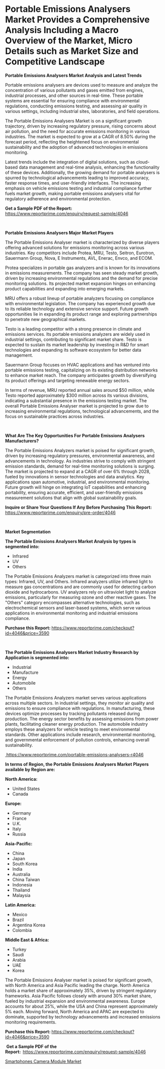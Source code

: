 <p><h1>Portable Emissions Analysers Market Provides a Comprehensive Analysis Including a Macro Overview of the Market, Micro Details such as Market Size and Competitive Landscape</h1></p><p><strong>Portable Emissions Analysers Market Analysis and Latest Trends</strong></p>
<p><p>Portable emissions analysers are devices used to measure and analyze the concentration of various pollutants and gases emitted from engines, industrial processes, and other sources in real-time. These portable systems are essential for ensuring compliance with environmental regulations, conducting emissions testing, and assessing air quality in various settings, including industrial sites, laboratories, and field operations.</p><p>The Portable Emissions Analysers Market is on a significant growth trajectory, driven by increasing regulatory pressure, rising concerns about air pollution, and the need for accurate emissions monitoring in various industries. The market is expected to grow at a CAGR of 8.50% during the forecast period, reflecting the heightened focus on environmental sustainability and the adoption of advanced technologies in emissions monitoring.</p><p>Latest trends include the integration of digital solutions, such as cloud-based data management and real-time analysis, enhancing the functionality of these devices. Additionally, the growing demand for portable analysers is spurred by technological advancements leading to improved accuracy, faster response times, and user-friendly interfaces. The increasing emphasis on vehicle emissions testing and industrial compliance further fuels market growth, making portable emissions analysers vital for regulatory adherence and environmental protection.</p></p>
<p><strong>Get a Sample PDF of the Report:&nbsp;</strong> <a href="https://www.reportprime.com/enquiry/request-sample/4046?utm_campaign=2637&utm_medium=2&utm_source=Github&utm_content=ia&utm_term=18032025&utm_id=portable-emissions-analysers">https://www.reportprime.com/enquiry/request-sample/4046</a></p>
<p>&nbsp;</p>
<p><strong>Portable Emissions Analysers Major Market Players</strong></p>
<p><p>The Portable Emissions Analyser market is characterized by diverse players offering advanced solutions for emissions monitoring across various industries. Key competitors include Protea, MRU, Testo, Seitron, Eurotron, Sauermann Group, Nova, E Instruments, AVL, Enerac, Envco, and ECOM.</p><p>Protea specializes in portable gas analyzers and is known for its innovations in emissions measurements. The company has seen steady market growth, driven by increasing environmental regulations and the demand for precise monitoring solutions. Its projected market expansion hinges on enhancing product capabilities and expanding into emerging markets.</p><p>MRU offers a robust lineup of portable analyzers focusing on compliance with environmental legislation. The company has experienced growth due to its reliable technology and extensive service support. Future growth opportunities lie in expanding its product range and exploring partnerships to penetrate new geographical markets.</p><p>Testo is a leading competitor with a strong presence in climate and emissions services. Its portable emissions analyzers are widely used in industrial settings, contributing to significant market share. Testo is expected to sustain its market leadership by investing in R&D for smart technologies and expanding its software ecosystem for better data management.</p><p>Sauermann Group focuses on HVAC applications and has ventured into portable emissions testing, capitalizing on its existing distribution networks to enhance market reach. The company anticipates growth by diversifying its product offerings and targeting renewable energy sectors.</p><p>In terms of revenue, MRU reported annual sales around $50 million, while Testo reported approximately $300 million across its various divisions, indicating a substantial presence in the emissions testing market. The overall Portable Emissions Analyser market is projected to grow due to increasing environmental regulations, technological advancements, and the focus on sustainable practices across industries.</p></p>
<p>&nbsp;</p>
<p><strong>What Are The Key Opportunities For Portable Emissions Analysers Manufacturers?</strong></p>
<p><p>The Portable Emissions Analyzers market is poised for significant growth, driven by increasing regulatory pressures, environmental awareness, and advancements in technology. As industries strive to comply with stringent emission standards, demand for real-time monitoring solutions is surging. The market is projected to expand at a CAGR of over 6% through 2028, fueled by innovations in sensor technologies and data analytics. Key applications span automotive, industrial, and environmental monitoring. Future growth will hinge on integrating IoT capabilities and enhancing portability, ensuring accurate, efficient, and user-friendly emissions measurement solutions that align with global sustainability goals.</p></p>
<p><strong>Inquire or Share Your Questions If Any Before Purchasing This Report:</strong> <a href="https://www.reportprime.com/enquiry/pre-order/4046?utm_campaign=2637&utm_medium=2&utm_source=Github&utm_content=ia&utm_term=18032025&utm_id=portable-emissions-analysers">https://www.reportprime.com/enquiry/pre-order/4046</a></p>
<p>&nbsp;</p>
<p><strong>Market Segmentation</strong></p>
<p><strong>The Portable Emissions Analysers Market Analysis by types is segmented into:</strong></p>
<p><ul><li>Infrared</li><li>UV</li><li>Others</li></ul></p>
<p><p>The Portable Emissions Analyzers market is categorized into three main types: Infrared, UV, and Others. Infrared analyzers utilize infrared light to measure gas concentrations and are commonly used for detecting carbon dioxide and hydrocarbons. UV analyzers rely on ultraviolet light to analyze emissions, particularly for measuring ozone and other reactive gases. The "Others" category encompasses alternative technologies, such as electrochemical sensors and laser-based systems, which serve various applications in environmental monitoring and industrial emissions compliance.</p></p>
<p><strong>Purchase this Report:&nbsp;</strong><a href="https://www.reportprime.com/checkout?id=4046&price=3590&utm_campaign=2637&utm_medium=2&utm_source=Github&utm_content=ia&utm_term=18032025&utm_id=portable-emissions-analysers">https://www.reportprime.com/checkout?id=4046&price=3590</a></p>
<p>&nbsp;</p>
<p><strong>The Portable Emissions Analysers Market Industry Research by Application is segmented into:</strong></p>
<p><ul><li>Industrial</li><li>Manufacture</li><li>Energy</li><li>Automobile</li><li>Others</li></ul></p>
<p><p>The Portable Emissions Analyzers market serves various applications across multiple sectors. In industrial settings, they monitor air quality and emissions to ensure compliance with regulations. In manufacturing, these devices optimize processes by tracking pollutants released during production. The energy sector benefits by assessing emissions from power plants, facilitating cleaner energy production. The automobile industry employs these analyzers for vehicle testing to meet environmental standards. Other applications include research, environmental monitoring, and governmental enforcement of pollution controls, enhancing overall sustainability.</p></p>
<p><a href="https://www.reportprime.com/portable-emissions-analysers-r4046?utm_campaign=2637&utm_medium=2&utm_source=Github&utm_content=ia&utm_term=18032025&utm_id=portable-emissions-analysers">&nbsp;https://www.reportprime.com/portable-emissions-analysers-r4046</a></p>
<p><strong>In terms of Region, the Portable Emissions Analysers Market Players available by Region are:</strong></p>
<p>
    <p> <strong> North America: </strong>
        <ul>
            <li>United States</li>
            <li>Canada</li>
        </ul>
        </p> 
    <p> <strong> Europe: </strong>
        <ul>
            <li>Germany</li>
            <li>France</li>
            <li>U.K.</li>
            <li>Italy</li>
            <li>Russia</li>
        </ul>
        </p> 
    <p> <strong> Asia-Pacific: </strong>
        <ul>
            <li>China</li>
            <li>Japan</li>
            <li>South Korea</li>
            <li>India</li>
            <li>Australia</li>
            <li>China Taiwan</li>
            <li>Indonesia</li>
            <li>Thailand</li>
            <li>Malaysia</li>
        </ul>
        </p> 
    <p> <strong> Latin America: </strong>
        <ul>
            <li>Mexico</li>
            <li>Brazil</li>
            <li>Argentina Korea</li>
            <li>Colombia</li>
        </ul>
        </p> 
    <p> <strong> Middle East & Africa: </strong>
        <ul>
            <li>Turkey</li>
            <li>Saudi</li>
            <li>Arabia</li>
            <li>UAE</li>
            <li>Korea</li>
        </ul>
    </p>
    </p>
<p><p>The Portable Emissions Analyser market is poised for significant growth, with North America and Asia Pacific leading the charge. North America holds a market share of approximately 35%, driven by stringent regulatory frameworks. Asia Pacific follows closely with around 30% market share, fueled by industrial expansion and environmental awareness. Europe accounts for about 25%, while the USA and China represent approximately 5% each. Moving forward, North America and APAC are expected to dominate, supported by technology advancements and increased emissions monitoring requirements.</p></p>
<p><strong>Purchase this Report: </strong><a href="https://www.reportprime.com/checkout?id=4046&price=3590&utm_campaign=2637&utm_medium=2&utm_source=Github&utm_content=ia&utm_term=18032025&utm_id=portable-emissions-analysers">https://www.reportprime.com/checkout?id=4046&price=3590</a></p>
<p>&nbsp;<strong>Get a Sample PDF of the Report:&nbsp;&nbsp;</strong><a href="https://www.reportprime.com/enquiry/request-sample/4046?utm_campaign=2637&utm_medium=2&utm_source=Github&utm_content=ia&utm_term=18032025&utm_id=portable-emissions-analysers">https://www.reportprime.com/enquiry/request-sample/4046</a></p>
<p><strong></strong></p>
<p><p><a href="https://github.com/sionepeppess/Market-Research-Report-List-1/blob/main/smartphones-camera-module-market.md?utm_campaign=2637&utm_medium=2&utm_source=Github&utm_content=ia&utm_term=18032025&utm_id=portable-emissions-analysers">Smartphones Camera Module Market</a></p></p>